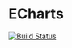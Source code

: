 # ECharts

[![Build Status](https://travis-ci.org/randyzwitch/ECharts.jl.svg?branch=master)](https://travis-ci.org/randyzwitch/ECharts.jl)
